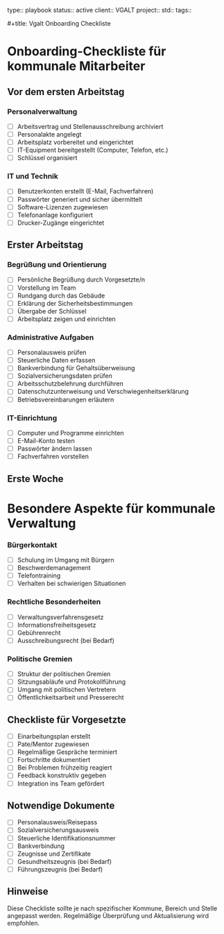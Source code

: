 type:: playbook
status:: active
client:: VGALT
project:: 
std:: 
tags:: 

#+title: Vgalt Onboarding Checkliste
# Onboarding-Checkliste für kommunale Mitarbeiter

## Vor dem ersten Arbeitstag

### Personalverwaltung
- [ ] Arbeitsvertrag und Stellenausschreibung archiviert
- [ ] Personalakte angelegt
- [ ] Arbeitsplatz vorbereitet und eingerichtet
- [ ] IT-Equipment bereitgestellt (Computer, Telefon, etc.)
- [ ] Schlüssel organisiert

### IT und Technik
- [ ] Benutzerkonten erstellt (E-Mail, Fachverfahren)
- [ ] Passwörter generiert und sicher übermittelt
- [ ] Software-Lizenzen zugewiesen
- [ ] Telefonanlage konfiguriert
- [ ] Drucker-Zugänge eingerichtet

## Erster Arbeitstag

### Begrüßung und Orientierung
- [ ] Persönliche Begrüßung durch Vorgesetzte/n
- [ ] Vorstellung im Team
- [ ] Rundgang durch das Gebäude
- [ ] Erklärung der Sicherheitsbestimmungen
- [ ] Übergabe der Schlüssel
- [ ] Arbeitsplatz zeigen und einrichten

### Administrative Aufgaben
- [ ] Personalausweis prüfen
- [ ] Steuerliche Daten erfassen
- [ ] Bankverbindung für Gehaltsüberweisung
- [ ] Sozialversicherungsdaten prüfen
- [ ] Arbeitsschutzbelehrung durchführen
- [ ] Datenschutzunterweisung und Verschwiegenheitserklärung
- [ ] Betriebsvereinbarungen erläutern

### IT-Einrichtung
- [ ] Computer und Programme einrichten
- [ ] E-Mail-Konto testen
- [ ] Passwörter ändern lassen
- [ ] Fachverfahren vorstellen

## Erste Woche

# Besondere Aspekte für kommunale Verwaltung

### Bürgerkontakt
- [ ] Schulung im Umgang mit Bürgern
- [ ] Beschwerdemanagement
- [ ] Telefontraining
- [ ] Verhalten bei schwierigen Situationen

### Rechtliche Besonderheiten
- [ ] Verwaltungsverfahrensgesetz
- [ ] Informationsfreiheitsgesetz
- [ ] Gebührenrecht
- [ ] Ausschreibungsrecht (bei Bedarf)

### Politische Gremien
- [ ] Struktur der politischen Gremien
- [ ] Sitzungsabläufe und Protokollführung
- [ ] Umgang mit politischen Vertretern
- [ ] Öffentlichkeitsarbeit und Presserecht

## Checkliste für Vorgesetzte
- [ ] Einarbeitungsplan erstellt
- [ ] Pate/Mentor zugewiesen
- [ ] Regelmäßige Gespräche terminiert
- [ ] Fortschritte dokumentiert
- [ ] Bei Problemen frühzeitig reagiert
- [ ] Feedback konstruktiv gegeben
- [ ] Integration ins Team gefördert

## Notwendige Dokumente
- [ ] Personalausweis/Reisepass
- [ ] Sozialversicherungsausweis
- [ ] Steuerliche Identifikationsnummer
- [ ] Bankverbindung
- [ ] Zeugnisse und Zertifikate
- [ ] Gesundheitszeugnis (bei Bedarf)
- [ ] Führungszeugnis (bei Bedarf)

## Hinweise
Diese Checkliste sollte je nach spezifischer Kommune, Bereich und Stelle angepasst werden. Regelmäßige Überprüfung und Aktualisierung wird empfohlen.